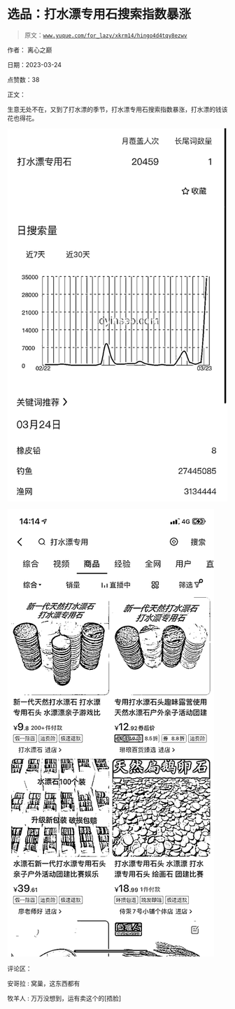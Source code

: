 # 选品：打水漂专用石搜索指数暴涨

> 原文：[`www.yuque.com/for_lazy/xkrm14/hingo4d4tqy8ezwv`](https://www.yuque.com/for_lazy/xkrm14/hingo4d4tqy8ezwv)

作者： 离心之巅

日期：2023-03-24

点赞数：38

正文：

生意无处不在，又到了打水漂的季节，打水漂专用石搜索指数暴涨，打水漂的钱该花也得花。

![](img/5590b526c28cc3eeb4ee7834adb4aade.png)  

![](img/bf01df207bdf10be366223f30074910d.png)  

评论区：

安哥拉 : 窝巢，这东西都有

牧羊人 : 万万没想到，运有卖这个的[捂脸]

